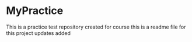 # MyPractice
This is a practice test repository created for course
this is a readme file for this project
updates added
